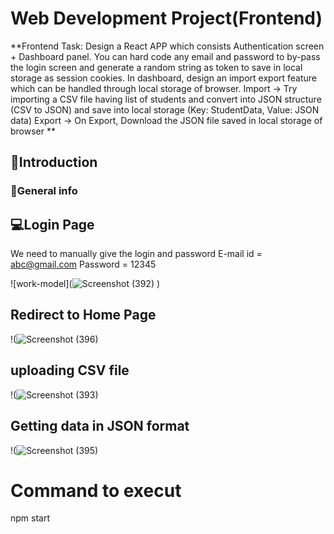 
# Web Development Project(Frontend)

**Frontend Task: 
Design a React APP which consists Authentication screen + Dashboard panel. 
You can hard code any email and password to by-pass the login screen and generate a random string as token to save in local storage as session cookies.
In dashboard, design an import export feature which can be handled through local storage of browser.
Import -> Try importing a CSV file having list of students and convert into JSON structure (CSV to JSON) and save into local storage (Key: StudentData, Value: JSON data)
Export -> On Export, Download the JSON file saved in local storage of browser
**

## 🚀Introduction

### 🎉General info 


##   💻Login Page

We need to manually give the login and password
E-mail id = abc@gmail.com
Password = 12345

![work-model](![Screenshot (392)](https://user-images.githubusercontent.com/89743011/224502181-b44ad363-b5bc-4658-83c7-b9c5613a2246.png)
)

## Redirect to Home Page
!(![Screenshot (396)](https://user-images.githubusercontent.com/89743011/224502359-fb62e221-4002-4e70-867b-c157ed27bb59.png)

## uploading CSV file
!(![Screenshot (393)](https://user-images.githubusercontent.com/89743011/224502382-1894f548-8ce1-4685-b36c-2e48ec04cdab.png)

## Getting data in JSON format
!(![Screenshot (395)](https://user-images.githubusercontent.com/89743011/224502452-3ca57ebe-25e7-42a2-b416-fd55ec9df5fa.png)


# Command to execut
npm start






